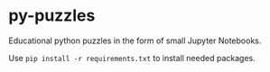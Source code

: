 # py-puzzles

Educational python puzzles in the form of small Jupyter Notebooks.

Use `pip install -r requirements.txt` to install needed packages.
